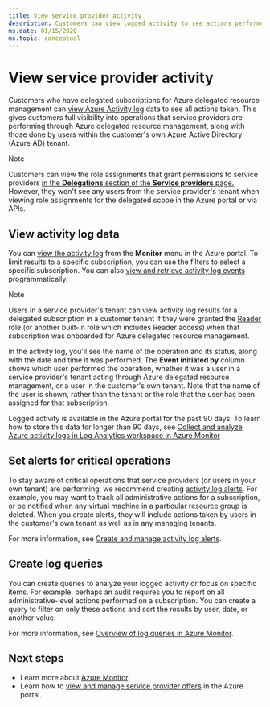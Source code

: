 ```yaml
---
title: View service provider activity
description: Customers can view logged activity to see actions performed by service providers through Azure delegated resource management.
ms.date: 01/15/2020
ms.topic: conceptual
---
```


# View service provider activity

Customers who have delegated subscriptions for Azure delegated resource management can [view Azure Activity log](../../azure-monitor/platform/platform-logs-overview.md) data to see all actions taken. This gives customers full visibility into operations that service providers are performing through Azure delegated resource management, along with those done by users within the customer's own Azure Active Directory (Azure AD) tenant.

> [!NOTE]
> Customers can view the role assignments that grant permissions to service providers [in the **Delegations** section of the **Service providers** page.](view-manage-service-providers.md#view-delegations). However, they won't see any users from the service provider's tenant when viewing role assignments for the delegated scope in the Azure portal or via APIs.

## View activity log data

You can [view the activity log](../../azure-monitor/platform/activity-log-view.md) from the **Monitor** menu in the Azure portal. To limit results to a specific subscription, you can use the filters to select a specific subscription. You can also [view and retrieve activity log events](../../azure-monitor/platform/activity-log-view.md) programmatically.

> [!NOTE]
> Users in a service provider's tenant can view activity log results for a delegated subscription in a customer tenant if they were granted the [Reader](../../role-based-access-control/built-in-roles.md#reader) role (or another built-in role which includes Reader access) when that subscription was onboarded for Azure delegated resource management.

In the activity log, you'll see the name of the operation and its status, along with the date and time it was performed. The **Event initiated by** column shows which user performed the operation, whether it was a user in a service provider's tenant acting through Azure delegated resource management, or a user in the customer's own tenant. Note that the name of the user is shown, rather than the tenant or the role that the user has been assigned for that subscription.

Logged activity is available in the Azure portal for the past 90 days. To learn how to store this data for longer than 90 days, see [Collect and analyze Azure activity logs in Log Analytics workspace in Azure Monitor](../../azure-monitor/platform/activity-log-collect.md)

## Set alerts for critical operations

To stay aware of critical operations that service providers (or users in your own tenant) are performing, we recommend creating [activity log alerts](../../azure-monitor/platform/activity-log-alerts.md). For example, you may want to track all administrative actions for a subscription, or be notified when any virtual machine in a particular resource group is deleted. When you create alerts, they will include actions taken by users in the customer's own tenant as well as in any managing tenants.

For more information, see [Create and manage activity log alerts](../../azure-monitor/platform/alerts-activity-log.md).

## Create log queries

You can create queries to analyze your logged activity or focus on specific items. For example, perhaps an audit requires you to report on all administrative-level actions performed on a subscription. You can create a query to filter on only these actions and sort the results by user, date, or another value.

For more information, see [Overview of log queries in Azure Monitor](../../azure-monitor/log-query/log-query-overview.md).

## Next steps

- Learn more about [Azure Monitor](../../azure-monitor/index.yml).
- Learn how to [view and manage service provider offers](view-manage-service-providers.md) in the Azure portal.